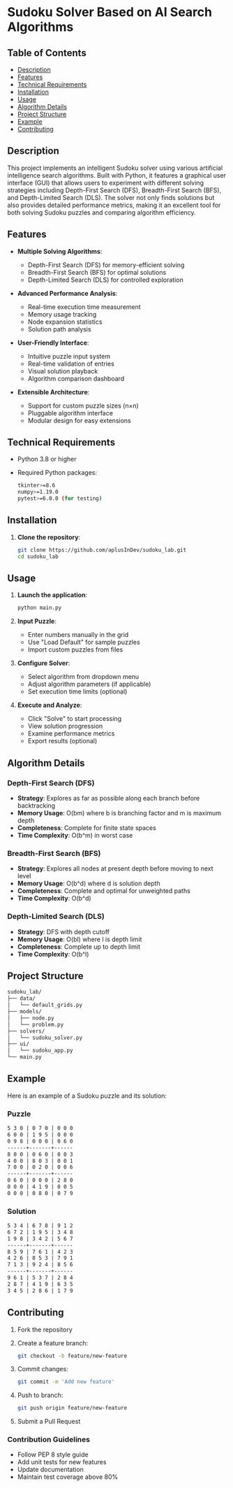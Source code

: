 # Sudoku Solver Based on AI Search Algorithms

## Table of Contents

- [Description](#description)
- [Features](#features)
- [Technical Requirements](#technical-requirements)
- [Installation](#installation)
- [Usage](#usage)
- [Algorithm Details](#algorithm-details)
- [Project Structure](#project-structure)
- [Example](#example)
- [Contributing](#contributing)

## Description

This project implements an intelligent Sudoku solver using various artificial intelligence search algorithms. Built with Python, it features a graphical user interface (GUI) that allows users to experiment with different solving strategies including Depth-First Search (DFS), Breadth-First Search (BFS), and Depth-Limited Search (DLS). The solver not only finds solutions but also provides detailed performance metrics, making it an excellent tool for both solving Sudoku puzzles and comparing algorithm efficiency.

## Features

- **Multiple Solving Algorithms**:
  - Depth-First Search (DFS) for memory-efficient solving
  - Breadth-First Search (BFS) for optimal solutions
  - Depth-Limited Search (DLS) for controlled exploration

- **Advanced Performance Analysis**:
  - Real-time execution time measurement
  - Memory usage tracking
  - Node expansion statistics
  - Solution path analysis

- **User-Friendly Interface**:
  - Intuitive puzzle input system
  - Real-time validation of entries
  - Visual solution playback
  - Algorithm comparison dashboard

- **Extensible Architecture**:
  - Support for custom puzzle sizes (n×n)
  - Pluggable algorithm interface
  - Modular design for easy extensions

## Technical Requirements

- Python 3.8 or higher
- Required Python packages:

  ```bash
  tkinter>=8.6
  numpy>=1.19.0
  pytest>=6.0.0 (for testing)
  ```

## Installation

1. **Clone the repository**:

    ```bash
    git clone https://github.com/aplusInDev/sudoku_lab.git
    cd sudoku_lab
    ```

## Usage

1. **Launch the application**:

    ```bash
    python main.py
    ```

2. **Input Puzzle**:
    - Enter numbers manually in the grid
    - Use "Load Default" for sample puzzles
    - Import custom puzzles from files

3. **Configure Solver**:
    - Select algorithm from dropdown menu
    - Adjust algorithm parameters (if applicable)
    - Set execution time limits (optional)

4. **Execute and Analyze**:
    - Click "Solve" to start processing
    - View solution progression
    - Examine performance metrics
    - Export results (optional)

## Algorithm Details

### Depth-First Search (DFS)

- **Strategy**: Explores as far as possible along each branch before backtracking
- **Memory Usage**: O(bm) where b is branching factor and m is maximum depth
- **Completeness**: Complete for finite state spaces
- **Time Complexity**: O(b^m) in worst case

### Breadth-First Search (BFS)

- **Strategy**: Explores all nodes at present depth before moving to next level
- **Memory Usage**: O(b^d) where d is solution depth
- **Completeness**: Complete and optimal for unweighted paths
- **Time Complexity**: O(b^d)

### Depth-Limited Search (DLS)

- **Strategy**: DFS with depth cutoff
- **Memory Usage**: O(bl) where l is depth limit
- **Completeness**: Complete up to depth limit
- **Time Complexity**: O(b^l)

## Project Structure

```txt
sudoku_lab/
├── data/
│   └── default_grids.py
├── models/
│   ├── node.py
│   └── problem.py
├── solvers/
│   └── sudoku_solver.py
├── ui/
│   └── sudoku_app.py
└── main.py
```

## Example

Here is an example of a Sudoku puzzle and its solution:

### Puzzle

```bash
5 3 0 | 0 7 0 | 0 0 0
6 0 0 | 1 9 5 | 0 0 0
0 9 8 | 0 0 0 | 0 6 0
------+-------+------
8 0 0 | 0 6 0 | 0 0 3
4 0 0 | 8 0 3 | 0 0 1
7 0 0 | 0 2 0 | 0 0 6
------+-------+------
0 6 0 | 0 0 0 | 2 8 0
0 0 0 | 4 1 9 | 0 0 5
0 0 0 | 0 8 0 | 0 7 9
```

### Solution

```bash
5 3 4 | 6 7 8 | 9 1 2
6 7 2 | 1 9 5 | 3 4 8
1 9 8 | 3 4 2 | 5 6 7
------+-------+------
8 5 9 | 7 6 1 | 4 2 3
4 2 6 | 8 5 3 | 7 9 1
7 1 3 | 9 2 4 | 8 5 6
------+-------+------
9 6 1 | 5 3 7 | 2 8 4
2 8 7 | 4 1 9 | 6 3 5
3 4 5 | 2 8 6 | 1 7 9
```

## Contributing

1. Fork the repository
2. Create a feature branch:

    ```bash
    git checkout -b feature/new-feature
    ```

3. Commit changes:

    ```bash
    git commit -m 'Add new feature'
    ```

4. Push to branch:

    ```bash
    git push origin feature/new-feature
    ```

5. Submit a Pull Request

### Contribution Guidelines

- Follow PEP 8 style guide
- Add unit tests for new features
- Update documentation
- Maintain test coverage above 80%
